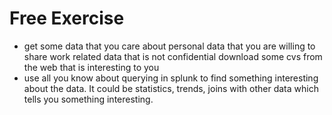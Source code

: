 # Free Exercise

* get some data that you care about
    personal data that you are willing to share
    work related data that is not confidential
    download some cvs from the web that is interesting to you
* use all you know about querying in splunk to find something interesting about the data.
    It could be statistics, trends, joins with other data which tells you
    something interesting.
